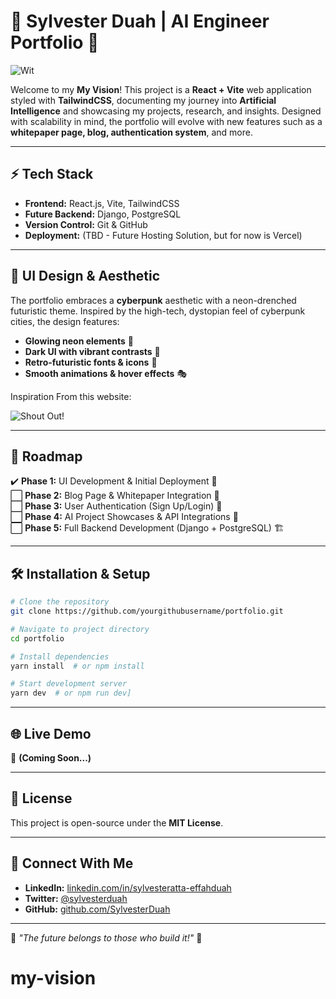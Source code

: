 # 🚀 Sylvester Duah | AI Engineer Portfolio 🧠

![ Wit](https://unsplash.com/photos/man-in-black-tank-top-with-sunglasses-u9KYV8dPc5U)

Welcome to my **My Vision**! This project is a **React + Vite** web application styled with **TailwindCSS**, documenting my journey into **Artificial Intelligence** and showcasing my projects, research, and insights. Designed with scalability in mind, the portfolio will evolve with new features such as a **whitepaper page, blog, authentication system**, and more.

---

## ⚡ Tech Stack

- **Frontend:** React.js, Vite, TailwindCSS
- **Future Backend:** Django, PostgreSQL
- **Version Control:** Git & GitHub
- **Deployment:** (TBD - Future Hosting Solution, but for now is Vercel)

---

## 🎨 UI Design & Aesthetic

The portfolio embraces a **cyberpunk** aesthetic with a neon-drenched futuristic theme. Inspired by the high-tech, dystopian feel of cyberpunk cities, the design features:

- **Glowing neon elements** 🎇
- **Dark UI with vibrant contrasts** 🌌
- **Retro-futuristic fonts & icons** 💾
- **Smooth animations & hover effects** 🎭

Inspiration From this website:

![Shout Out!](https://zentry.com/)

---

## 🔮 Roadmap

✔️ **Phase 1:** UI Development & Initial Deployment 🚀  
⬜ **Phase 2:** Blog Page & Whitepaper Integration 📜  
⬜ **Phase 3:** User Authentication (Sign Up/Login) 🔑  
⬜ **Phase 4:** AI Project Showcases & API Integrations 🤖  
⬜ **Phase 5:** Full Backend Development (Django + PostgreSQL) 🏗️

---

## 🛠️ Installation & Setup

```bash
# Clone the repository
git clone https://github.com/yourgithubusername/portfolio.git

# Navigate to project directory
cd portfolio

# Install dependencies
yarn install  # or npm install

# Start development server
yarn dev  # or npm run dev]
```

---

## 🌐 Live Demo
🚧 **(Coming Soon...)**

---

## 📜 License
This project is open-source under the **MIT License**.

---

## 🤝 Connect With Me
- **LinkedIn:** [linkedin.com/in/sylvesteratta-effahduah](https://www.linkedin.com/in/sylvester-atta-effah-duah-a259b0176/)
- **Twitter:** [@sylvesterduah](https://twitter.com/effah_duah)
- **GitHub:** [github.com/SylvesterDuah](https://github.com/SylvesterDuah)

---

🔹 *"The future belongs to those who build it!"* 🔹

# my-vision
